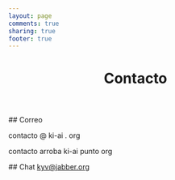 ```yaml
---
layout: page
comments: true
sharing: true
footer: true
---
```

<header class="page-header">
<h1 class="entry-title"><i class="icon-phone icon-large"></i> Contacto</h1>    
</header>

##<i class="icon-envelope"></i> Correo

contacto @ ki-ai . org

contacto arroba ki-ai punto org

##<i class="icon-comments-alt"></i> Chat
kyv@jabber.org





